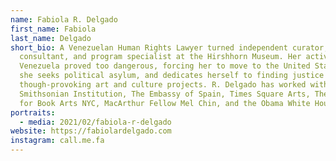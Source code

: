 ```yaml
---
name: Fabiola R. Delgado
first_name: Fabiola
last_name: Delgado
short_bio: A Venezuelan Human Rights Lawyer turned independent curator, creative
  consultant, and program specialist at the Hirshhorn Museum. Her activism in
  Venezuela proved too dangerous, forcing her to move to the United States where
  she seeks political asylum, and dedicates herself to finding justice through
  though-provoking art and culture projects. R. Delgado has worked with the
  Smithsonian Institution, The Embassy of Spain, Times Square Arts, The Center
  for Book Arts NYC, MacArthur Fellow Mel Chin, and the Obama White House.
portraits:
  - media: 2021/02/fabiola-r-delgado
website: https://fabiolardelgado.com
instagram: call.me.fa
---
```

